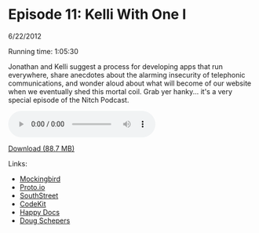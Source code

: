 Episode 11: Kelli With One I
====
6/22/2012

Running time: 1:05:30

Jonathan and Kelli suggest a process for developing apps that run everywhere, share anecdotes about the alarming insecurity of telephonic communications, and wonder aloud about what will become of our website when we eventually shed this mortal coil. Grab yer hanky... it's a very special episode of the Nitch Podcast.

<audio preload="auto" controls>
	<source src="https://s3.amazonaws.com/nitch/Episode_11_Kelli_With_One_I.mp3" type="audio/mpeg" />
	<source src="https://s3.amazonaws.com/nitch/Episode_11_Kelli_With_One_I.ogg" type="audio/ogg" />
</audio>

[Download (88.7 MB)](https://s3.amazonaws.com/nitch/Episode_11_Kelli_With_One_I.mp3 "Episode 11: Kelli With One I")

Links:

* [Mockingbird](http://gomockingbird.com)
* [Proto.io](http://proto.io)
* [SouthStreet](https://github.com/filamentgroup/Southstreet)
* [CodeKit](https://incident57.com/codekit/)
* [Happy Docs](http://happydocs.net)
* [Doug Schepers](http://schepers.cc/)
